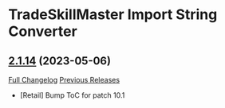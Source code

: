# TradeSkillMaster Import String Converter

## [2.1.14](https://github.com/Myrroddin/tradeskillmaster-string-converter/tree/2.1.14) (2023-05-06)
[Full Changelog](https://github.com/Myrroddin/tradeskillmaster-string-converter/compare/2.1.13...2.1.14) [Previous Releases](https://github.com/Myrroddin/tradeskillmaster-string-converter/releases)

- [Retail] Bump ToC for patch 10.1  

